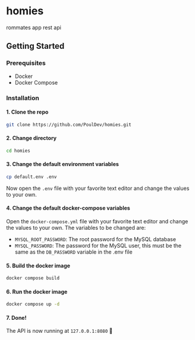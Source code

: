# homies
rommates app rest api

## Getting Started

### Prerequisites

- Docker
- Docker Compose

### Installation

#### 1. Clone the repo
```sh
git clone https://github.com/PoulDev/homies.git
```

#### 2. Change directory
```sh
cd homies
```

#### 3. Change the default environment variables
```sh
cp default.env .env
```

Now open the `.env` file with your favorite text editor and change the values to your own.

#### 4. Change the default docker-compose variables
Open the `docker-compose.yml` file with your favorite text editor and change the values to your own.
The variables to be changed are:

- `MYSQL_ROOT_PASSWORD`: The root password for the MySQL database
- `MYSQL_PASSWORD`: The password for the MySQL user, this must be the same as the `DB_PASSWORD` variable in the .env file

#### 5. Build the docker image
```sh
docker compose build
```

#### 6. Run the docker image
```sh
docker compose up -d
```

#### 7. Done!
The API is now running at `127.0.0.1:8080` 🥳

